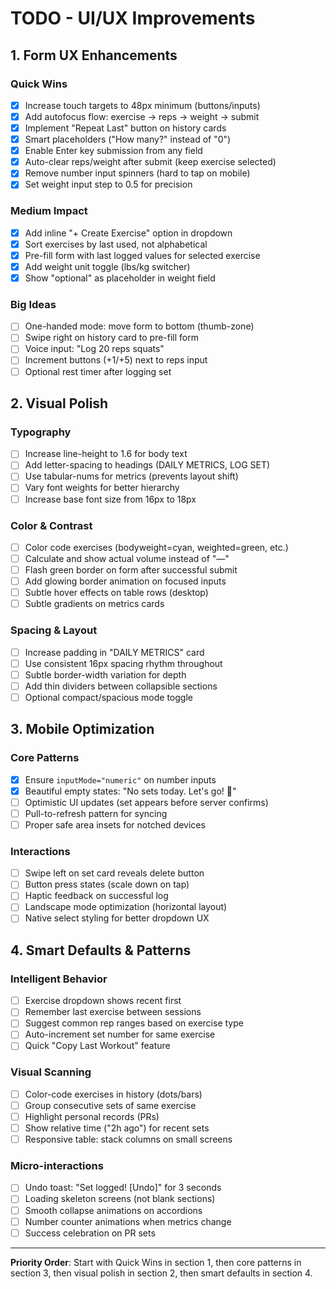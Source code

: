 # TODO - UI/UX Improvements

## 1. Form UX Enhancements

### Quick Wins
- [x] Increase touch targets to 48px minimum (buttons/inputs)
- [x] Add autofocus flow: exercise → reps → weight → submit
- [x] Implement "Repeat Last" button on history cards
- [x] Smart placeholders ("How many?" instead of "0")
- [x] Enable Enter key submission from any field
- [x] Auto-clear reps/weight after submit (keep exercise selected)
- [x] Remove number input spinners (hard to tap on mobile)
- [x] Set weight input step to 0.5 for precision

### Medium Impact
- [x] Add inline "+ Create Exercise" option in dropdown
- [x] Sort exercises by last used, not alphabetical
- [x] Pre-fill form with last logged values for selected exercise
- [x] Add weight unit toggle (lbs/kg switcher)
- [x] Show "optional" as placeholder in weight field

### Big Ideas
- [ ] One-handed mode: move form to bottom (thumb-zone)
- [ ] Swipe right on history card to pre-fill form
- [ ] Voice input: "Log 20 reps squats"
- [ ] Increment buttons (+1/+5) next to reps input
- [ ] Optional rest timer after logging set

## 2. Visual Polish

### Typography
- [ ] Increase line-height to 1.6 for body text
- [ ] Add letter-spacing to headings (DAILY METRICS, LOG SET)
- [ ] Use tabular-nums for metrics (prevents layout shift)
- [ ] Vary font weights for better hierarchy
- [ ] Increase base font size from 16px to 18px

### Color & Contrast
- [ ] Color code exercises (bodyweight=cyan, weighted=green, etc.)
- [ ] Calculate and show actual volume instead of "—"
- [ ] Flash green border on form after successful submit
- [ ] Add glowing border animation on focused inputs
- [ ] Subtle hover effects on table rows (desktop)
- [ ] Subtle gradients on metrics cards

### Spacing & Layout
- [ ] Increase padding in "DAILY METRICS" card
- [ ] Use consistent 16px spacing rhythm throughout
- [ ] Subtle border-width variation for depth
- [ ] Add thin dividers between collapsible sections
- [ ] Optional compact/spacious mode toggle

## 3. Mobile Optimization

### Core Patterns
- [x] Ensure `inputMode="numeric"` on number inputs
- [x] Beautiful empty states: "No sets today. Let's go! 💪"
- [ ] Optimistic UI updates (set appears before server confirms)
- [ ] Pull-to-refresh pattern for syncing
- [ ] Proper safe area insets for notched devices

### Interactions
- [ ] Swipe left on set card reveals delete button
- [ ] Button press states (scale down on tap)
- [ ] Haptic feedback on successful log
- [ ] Landscape mode optimization (horizontal layout)
- [ ] Native select styling for better dropdown UX

## 4. Smart Defaults & Patterns

### Intelligent Behavior
- [ ] Exercise dropdown shows recent first
- [ ] Remember last exercise between sessions
- [ ] Suggest common rep ranges based on exercise type
- [ ] Auto-increment set number for same exercise
- [ ] Quick "Copy Last Workout" feature

### Visual Scanning
- [ ] Color-code exercises in history (dots/bars)
- [ ] Group consecutive sets of same exercise
- [ ] Highlight personal records (PRs)
- [ ] Show relative time ("2h ago") for recent sets
- [ ] Responsive table: stack columns on small screens

### Micro-interactions
- [ ] Undo toast: "Set logged! [Undo]" for 3 seconds
- [ ] Loading skeleton screens (not blank sections)
- [ ] Smooth collapse animations on accordions
- [ ] Number counter animations when metrics change
- [ ] Success celebration on PR sets

---

**Priority Order**: Start with Quick Wins in section 1, then core patterns in section 3, then visual polish in section 2, then smart defaults in section 4.
